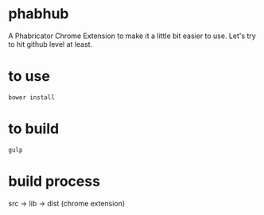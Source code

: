 # phabhub
A Phabricator Chrome Extension to make it a little bit easier to use. Let's try to hit github level at least.

# to use
```
bower install
```

# to build
```
gulp
```

# build process
src -> lib -> dist (chrome extension)
